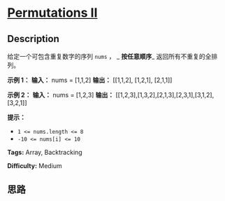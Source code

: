 # [Permutations II][title]

## Description

给定一个可包含重复数字的序列 `nums` ， _ **按任意顺序**_ 返回所有不重复的全排列。



**示例 1：**
            **输入：** nums = [1,1,2]    **输出：**    [[1,1,2],     [1,2,1],     [2,1,1]]    

**示例 2：**
            **输入：** nums = [1,2,3]    **输出：** [[1,2,3],[1,3,2],[2,1,3],[2,3,1],[3,1,2],[3,2,1]]    



**提示：**

  * `1 <= nums.length <= 8`
  * `-10 <= nums[i] <= 10`


**Tags:** Array, Backtracking

**Difficulty:** Medium

## 思路

[title]: https://leetcode-cn.com/problems/permutations-ii
